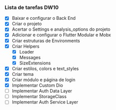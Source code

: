 ### Lista de tarefas DW10

- [x] Baixar e configurar o Back End
- [x] Criar o projeto
- [x] Acertar o Settings e analysis_options do projeto
- [x] Adicionar e configurar o Flutter Modular e Mobx
- [x] Criar estruturas de Environments 
- [x] Criar Helpers
  - [x] Loader
  - [x] Messages
  - [x] SizeExtensions
- [x] Criar estilos, colors e text_styles
- [x] Criar tema 
- [x] Criar módulo e página de login
- [x] Implementar Custom Dio
- [ ] Implementar Auth Data Layer
- [ ] Implementar StorageClass
- [ ] Implementar Auth Service Layer